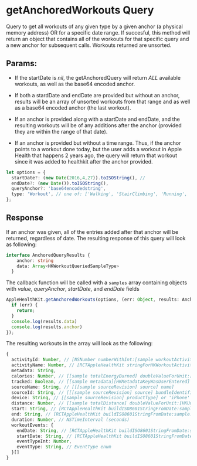 # getAnchoredWorkouts Query

Query to get all workouts of any given type by a given anchor (a physical memory address) OR for a specific date range. If succesful, this method will return an object that contains all of the workouts for that specific query and a new anchor for subsequent calls. Workouts returned are unsorted. 

## Params:

- If the startDate is *nil*, the getAnchoredQuery will return *ALL* available workouts, as well as the base64 encoded anchor.

- If both a stardDate and endDate are provided but without an anchor, results will be an array of unsorted workouts from that range and as well as a base64 encoded anchor (the last workout). 

- If an anchor is provided along with a startDate and endDate, and the resulting workouts will be of any additions after the anchor (provided they are within the range of that date). 

- If an anchor is provided but without a time range. Thus, if the anchor points to a workout done today, but the user adds a workout in Apple Health that happens 2 years ago, the query will return that workout since it was added to healthkit after the anchor provided.

```ts
let options = {
  startDate?: (new Date(2016,4,27)).toISOString(), // 
  endDate?: (new Date()).toISOString(),
  queryAnchor?: 'base64encodedstring',
  type: 'Workout', // one of: ['Walking', 'StairClimbing', 'Running', 'Cycling', 'Workout']
};
```

## Response

If an anchor was given, all of the entries added after that anchor will be returned, regardless of date. The resulting response of this query will look as following:

```ts
interface AnchoredQueryResults {
    anchor: string
    data: Array<HKWorkoutQueriedSampleType>
  }
```

The callback function will be called with a `samples` array containing objects with *value*, *queryAnchor*, *startDate*, and *endDate* fields

```ts
AppleHealthKit.getAnchoredWorkouts(options, (err: Object, results: AnchoredQueryResults) => {
  if (err) {
    return;
  }
  console.log(results.data)
  console.log(results.anchor)
});
```

The resulting workouts in the array will look as the following:

```ts
{
  activityId: Number, // [NSNumber numberWithInt:[sample workoutActivityType]]
  activityName: Number, // [RCTAppleHealthKit stringForHKWorkoutActivityType:[sample workoutActivityType]]
  metadata: String, 
  calories: Number, // [[sample totalEnergyBurned] doubleValueForUnit:[HKUnit kilocalorieUnit]]
  tracked: Boolean, // [[sample metadata][HKMetadataKeyWasUserEntered] intValue] !== 1
  sourceName: String, // [[[sample sourceRevision] source] name]
  sourceId: String, // [[[sample sourceRevision] source] bundleIdentifier]
  device: String, // [[sample sourceRevision] productType] or 'iPhone'
  distance: Number, // [[sample totalDistance] doubleValueForUnit:[HKUnit mileUnit]]
  start: String, // [RCTAppleHealthKit buildISO8601StringFromDate:sample.startDate];
  end: String, // [RCTAppleHealthKit buildISO8601StringFromDate:sample.endDate];
  duration: Number, // NSTimeInterval (seconds)
  workoutEvents: {
    endDate: String, // [RCTAppleHealthKit buildISO8601StringFromDate:sample.endDate];
    startDate: String, // [RCTAppleHealthKit buildISO8601StringFromDate:sample.startDate]
    eventTypeInt: Number,
    eventType: String, // EventType enum
  }[]
}
```
